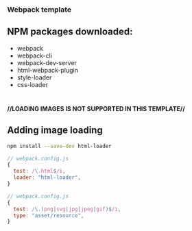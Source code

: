### Webpack template

## NPM packages downloaded:
- webpack
- webpack-cli
- webpack-dev-server
- html-webpack-plugin
- style-loader
- css-loader

#

**//LOADING IMAGES IS NOT SUPPORTED IN THIS TEMPLATE//**
## Adding image loading

```bash
npm install --save-dev html-loader
```

```javascript
// webpack.config.js
{
  test: /\.html$/i,
  loader: "html-loader",
}
```

```javascript
// webpack.config.js
{
  test: /\.(png|svg|jpg|jpeg|gif)$/i,
  type: "asset/resource",
}
```
